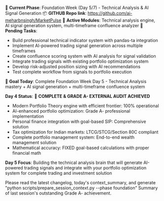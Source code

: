 🧠 **Current Phase**: Foundation Week (Day 5/7) - Technical Analysis & AI Signal Generation
📦 **GITHUB Repo link**: https://github.com/ai-meharbnsingh/MarketPulse
🧹 **Active Modules**: Technical analysis engine, AI signal generation system, multi-timeframe confluence analyzer
🚧 **Pending Tasks**:
- Build professional technical indicator system with pandas-ta integration
- Implement AI-powered trading signal generation across multiple timeframes
- Create confluence scoring system with AI analysis for signal validation
- Integrate trading signals with existing portfolio optimization system
- Develop risk-adjusted position sizing with AI recommendations
- Test complete workflow from signals to portfolio execution

🎯 **Goal Today**: Complete Foundation Week Day 5 - Technical Analysis mastery + AI signal generation + multi-timeframe confluence system

**Day 4 Status**: 🎉 **COMPLETE & GRADE A- EXTERNAL AUDIT ACHIEVED**
- Modern Portfolio Theory engine with efficient frontier: 100% operational
- AI-enhanced portfolio optimization: Grade A- professional implementation  
- Personal finance integration with goal-based SIP: Comprehensive solution
- Tax optimization for Indian markets: LTCG/STCG/Section 80C compliant
- Complete portfolio management system: End-to-end wealth management solution
- Mathematical accuracy: FIXED goal-based calculations with proper financial math

**Day 5 Focus**: Building the technical analysis brain that will generate AI-powered trading signals and integrate with your portfolio optimization system for complete trading and investment solution

Please read the latest changelog, today's context_summary, and generate "python scripts/prepare_session_context.py --phase foundation" Summary of last session's outstanding Grade A- achievement.